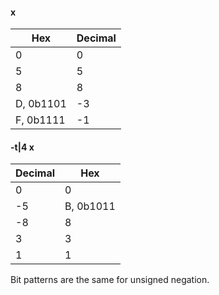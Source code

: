 #### x

| Hex | Decimal |
|---|---|
| 0 | 0 |
| 5 | 5 |
| 8 | 8 |
| D, 0b1101 | -3 |
| F, 0b1111 | -1 |

#### -t|4 x

| Decimal | Hex |
|---|---|
| 0 | 0 |
| -5 | B, 0b1011 |
| -8 | 8 |
| 3 | 3 |
| 1 | 1 |

Bit patterns are the same for unsigned negation.
